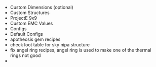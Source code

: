 * Custom Dimensions (optional)
* Custom Structures
* ProjectE 9x9
* Custom EMC Values
* Configs
* Default Configs
* apotheosis gem recipes
* check loot table for sky nipa structure
* fix angel ring recipes, angel ring is used to make one of the thermal rings not good
* 
